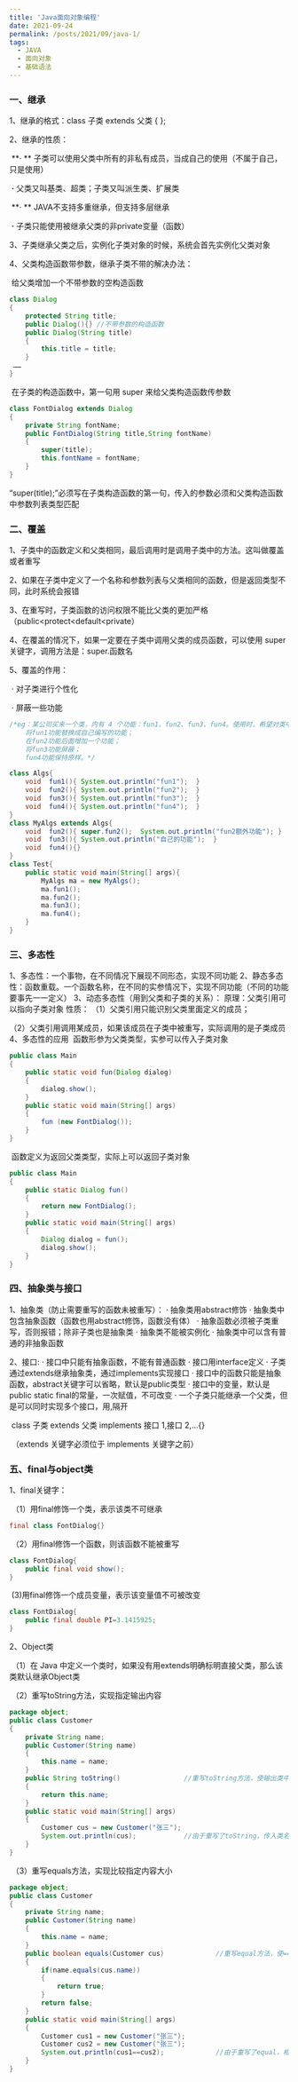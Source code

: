 ```yaml
---
title: 'Java面向对象编程'
date: 2021-09-24
permalink: /posts/2021/09/java-1/
tags:
  - JAVA
  - 面向对象
  - 基础语法
---
```

### 一、继承

1、继承的格式：class 子类 extends 父类 {  };

2、继承的性质：

​       **· **   子类可以使用父类中所有的非私有成员，当成自己的使用（不属于自己，只是使用）

​       **·**    父类又叫基类、超类；子类又叫派生类、扩展类

​       **· **   JAVA不支持多重继承，但支持多层继承

​       **·**   子类只能使用被继承父类的非private变量（函数）

3、子类继承父类之后，实例化子类对象的时候，系统会首先实例化父类对象

4、父类构造函数带参数，继承子类不带的解决办法：

​                 给父类增加一个不带参数的空构造函数

```java
class Dialog 
{ 
	protected String title; 
    public Dialog(){} //不带参数的构造函数
    public Dialog(String title)
    { 
        this.title = title; 
    } 
 …… 
} 
```

​				在子类的构造函数中，第一句用 super 来给父类构造函数传参数

```java
class FontDialog extends Dialog
{ 
    private String fontName; 
    public FontDialog(String title,String fontName)
    { 
        super(title); 
        this.fontName = fontName; 
    } 
} 
```

​     		 “super(title);”必须写在子类构造函数的第一句，传入的参数必须和父类构造函数中参数列表类型匹配



### 二、覆盖

1、子类中的函数定义和父类相同，最后调用时是调用子类中的方法。这叫做覆盖或者重写

2、如果在子类中定义了一个名称和参数列表与父类相同的函数，但是返回类型不同，此时系统会报错

3、在重写时，子类函数的访问权限不能比父类的更加严格（public<protect<default<private）

4、在覆盖的情况下，如果一定要在子类中调用父类的成员函数，可以使用 super 关键字，调用方法是：super.函数名

5、覆盖的作用：

​			·   对子类进行个性化

​			·   屏蔽一些功能

```java
/*eg：某公司买来一个类，内有 4 个功能：fun1、fun2、fun3、fun4。使用时，希望对类中的功能进行一定的修改，情况如下：
	将fun1功能替换成自己编写的功能；
	在fun2功能后面增加一个功能；
	将fun3功能屏蔽；
	fun4功能保持原样。*/

class Algs{
	void  fun1(){ System.out.println("fun1");  }
	void  fun2(){ System.out.println("fun2");  }
	void  fun3(){ System.out.println("fun3");  }
	void  fun4(){ System.out.println("fun4");  }
}
class MyAlgs extends Algs{
	void  fun2(){ super.fun2();  System.out.println("fun2额外功能"); }
	void  fun3(){ System.out.println("自己的功能");  }
	void  fun4(){}	
}
class Test{
	public static void main(String[] args){
		MyAlgs ma = new MyAlgs();
        ma.fun1();
        ma.fun2();
        ma.fun3();
		ma.fun4();
	}
}
```



### 三、多态性

1、多态性：一个事物，在不同情况下展现不同形态，实现不同功能
2、静态多态性：函数重载。一个函数名称，在不同的实参情况下，实现不同功能（不同的功能要事先一一定义）
3、动态多态性（用到父类和子类的关系）：
					原理：父类引用可以指向子类对象
					性质： （1）父类引用只能识别父类里面定义的成员；

​								（2）父类引用调用某成员，如果该成员在子类中被重写，实际调用的是子类成员
4、多态性的应用
​             函数形参为父类类型，实参可以传入子类对象

```java
public class Main 
{ 
    public static void fun(Dialog dialog)
    {
        dialog.show(); 
    } 
    public static void main(String[] args)
    { 
        fun (new FontDialog()); 
    } 
} 
```

​			函数定义为返回父类类型，实际上可以返回子类对象

```java
public class Main 
{ 
    public static Dialog fun()
    { 
        return new FontDialog(); 
    } 
    public static void main(String[] args)
    { 
        Dialog dialog = fun();
        dialog.show(); 
    } 
}
```



### 四、抽象类与接口

1、抽象类（防止需要重写的函数未被重写）：
			·    抽象类用abstract修饰
      	  ·    抽象类中包含抽象函数（函数也用abstract修饰，函数没有体）
			·    抽象函数必须被子类重写，否则报错；除非子类也是抽象类
			·     抽象类不能被实例化
			·     抽象类中可以含有普通的非抽象函数

2、接口:
			·     接口中只能有抽象函数，不能有普通函数
			·     接口用interface定义
			·     子类通过extends继承抽象类，通过implements实现接口
			·     接口中的函数只能是抽象函数，abstract关键字可以省略，默认是public类型
			·     接口中的变量，默认是public static final的常量，一次赋值，不可改变
			·     一个子类只能继承一个父类，但是可以同时实现多个接口，用,隔开

​							class 子类 extends 父类 implements 接口 1,接口 2,…{} 

​						    （extends 关键字必须位于 implements 关键字之前）



### 五、final与object类

1、final关键字：

​	（1）用final修饰一个类，表示该类不可继承

```java
final class FontDialog{}
```

​	（2）用final修饰一个函数，则该函数不能被重写

```java
class FontDialog{
	public final void show();
}
```

​	(3)用final修饰一个成员变量，表示该变量值不可被改变

```java
class FontDialog{
	public final double PI=3.1415925;
}
```

2、Object类

​	（1）在 Java 中定义一个类时，如果没有用extends明确标明直接父类，那么该类默认继承Object类

​	（2）重写toString方法，实现指定输出内容

```java
package object; 
public class Customer 
{ 
    private String name; 
    public Customer(String name)
    { 
        this.name = name; 
    }
    public String toString()				//重写toString方法，使输出类中的name变量
    { 
    	return this.name;
    }
    public static void main(String[] args)
    { 
        Customer cus = new Customer("张三"); 
        System.out.println(cus); 			//由于重写了toString，传入类名也能输出name
    } 
} 
```

​	（3）重写equals方法，实现比较指定内容大小

```java
package object; 
public class Customer 
{ 
    private String name; 
    public Customer(String name)
    { 
        this.name = name; 
    } 
    public boolean equals(Customer cus)				//重写equal方法，使==是比较name变量
    { 
        if(name.equals(cus.name))
        { 
            return true; 
        } 
        return false; 
    }
    public static void main(String[] args)
    { 
        Customer cus1 = new Customer("张三"); 
        Customer cus2 = new Customer("张三");
        System.out.println(cus1==cus2); 			//由于重写了equal，相当于类名.name==类名.name
    } 
} 
```

